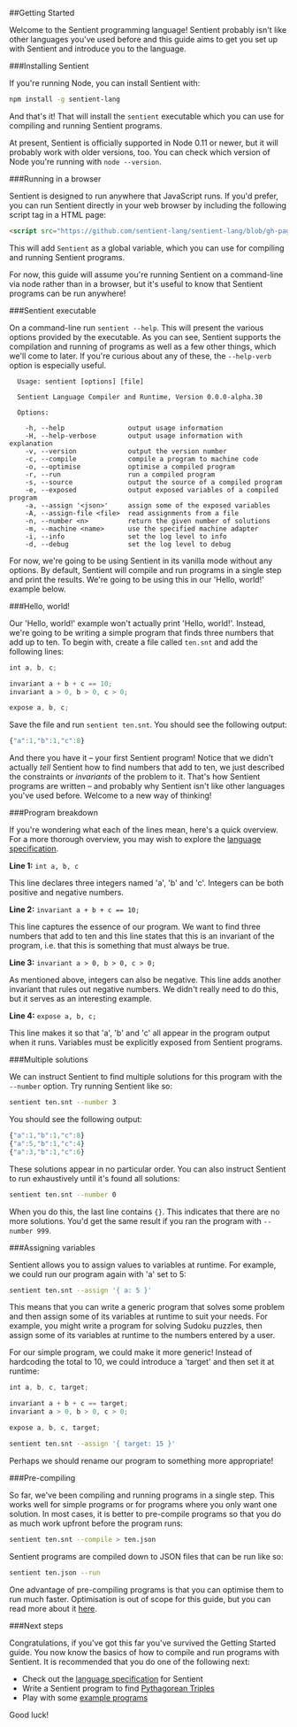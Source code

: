 ##Getting Started

Welcome to the Sentient programming language! Sentient probably isn't like other
languages you've used before and this guide aims to get you set up with Sentient
and introduce you to the language.

###Installing Sentient

If you're running Node, you can install Sentient with:

```bash
npm install -g sentient-lang
```

And that's it! That will install the `sentient` executable which you can use for
compiling and running Sentient programs.

At present, Sentient is officially supported in Node 0.11 or newer, but it will
probably work with older versions, too. You can check which version of Node
you're running with `node --version`.

###Running in a browser

Sentient is designed to run anywhere that JavaScript runs. If you'd prefer, you
can run Sentient directly in your web browser by including the following script
tag in a HTML page:

```html
<script src="https://github.com/sentient-lang/sentient-lang/blob/gh-pages/bin/sentient.js"></script>
```

This will add `Sentient` as a global variable, which you can use for compiling
and running Sentient programs.

For now, this guide will assume you're running Sentient on a command-line via
node rather than in a browser, but it's useful to know that Sentient programs
can be run anywhere!

###Sentient executable

On a command-line run `sentient --help`. This will present the various options
provided by the executable. As you can see, Sentient supports the compilation
and running of programs as well as a few other things, which we'll come to
later. If you're curious about any of these, the `--help-verb` option is
especially useful.

```
  Usage: sentient [options] [file]

  Sentient Language Compiler and Runtime, Version 0.0.0-alpha.30

  Options:

    -h, --help                output usage information
    -H, --help-verbose        output usage information with explanation
    -v, --version             output the version number
    -c, --compile             compile a program to machine code
    -o, --optimise            optimise a compiled program
    -r, --run                 run a compiled program
    -s, --source              output the source of a compiled program
    -e, --exposed             output exposed variables of a compiled program
    -a, --assign '<json>'     assign some of the exposed variables
    -A, --assign-file <file>  read assignments from a file
    -n, --number <n>          return the given number of solutions
    -m, --machine <name>      use the specified machine adapter
    -i, --info                set the log level to info
    -d, --debug               set the log level to debug
```

For now, we're going to be using Sentient in its vanilla mode without any
options. By default, Sentient will compile and run programs in a single step and
print the results. We're going to be using this in our 'Hello, world!' example
below.

###Hello, world!

Our 'Hello, world!' example won't actually print 'Hello, world!'. Instead, we're
going to be writing a simple program that finds three numbers that add up to
ten. To begin with, create a file called `ten.snt` and add the following lines:

```javascript
int a, b, c;

invariant a + b + c == 10;
invariant a > 0, b > 0, c > 0;

expose a, b, c;
```

Save the file and run `sentient ten.snt`. You should see the following output:

```javascript
{"a":1,"b":1,"c":8}
```

And there you have it – your first Sentient program! Notice that we didn't
actually *tell* Sentient how to find numbers that add to ten, we just described
the constraints or *invariants* of the problem to it. That's how Sentient
programs are written – and probably why Sentient isn't like other languages
you've used before. Welcome to a new way of thinking!

###Program breakdown

If you're wondering what each of the lines mean, here's a quick overview. For a
more thorough overview, you may wish to explore the [language specification](????).

**Line 1:** `int a, b, c`

This line declares three integers named 'a', 'b' and 'c'. Integers can be both
positive and negative numbers.

**Line 2:** `invariant a + b + c == 10;`

This line captures the essence of our program. We want to find three numbers
that add to ten and this line states that this is an invariant of the program,
i.e. that this is something that must always be true.

**Line 3:** `invariant a > 0, b > 0, c > 0;`

As mentioned above, integers can also be negative. This line adds another
invariant that rules out negative numbers. We didn't really need to do this, but
it serves as an interesting example.

**Line 4:** `expose a, b, c;`

This line makes it so that 'a', 'b' and 'c' all appear in the program output
when it runs. Variables must be explicitly exposed from Sentient programs.

###Multiple solutions

We can instruct Sentient to find multiple solutions for this program with the
`--number` option. Try running Sentient like so:

```bash
sentient ten.snt --number 3
```

You should see the following output:

```javascript
{"a":1,"b":1,"c":8}
{"a":5,"b":1,"c":4}
{"a":3,"b":1,"c":6}
```

These solutions appear in no particular order. You can also instruct Sentient to
run exhaustively until it's found all solutions:

```bash
sentient ten.snt --number 0
```

When you do this, the last line contains `{}`. This indicates that there are no
more solutions. You'd get the same result if you ran the program with
`--number 999`.

###Assigning variables

Sentient allows you to assign values to variables at runtime. For example, we
could run our program again with 'a' set to 5:

```bash
sentient ten.snt --assign '{ a: 5 }'
```

This means that you can write a generic program that solves some problem and
then assign some of its variables at runtime to suit your needs. For example,
you might write a program for solving Sudoku puzzles, then assign some of its
variables at runtime to the numbers entered by a user.

For our simple program, we could make it more generic! Instead of hardcoding the
total to 10, we could introduce a 'target' and then set it at runtime:

```javascript
int a, b, c, target;

invariant a + b + c == target;
invariant a > 0, b > 0, c > 0;

expose a, b, c, target;
```

```bash
sentient ten.snt --assign '{ target: 15 }'
```

Perhaps we should rename our program to something more appropriate!

###Pre-compiling

So far, we've been compiling and running programs in a single step. This works
well for simple programs or for programs where you only want one solution. In
most cases, it is better to pre-compile programs so that you do as much work
upfront before the program runs:

```bash
sentient ten.snt --compile > ten.json
```

Sentient programs are compiled down to JSON files that can be run like so:

```bash
sentient ten.json --run
```

One advantage of pre-compiling programs is that you can optimise them to run
much faster. Optimisation is out of scope for this guide, but you can read more
about it [here](?????).

###Next steps

Congratulations, if you've got this far you've survived the Getting Started
guide. You now know the basics of how to compile and run programs with Sentient.
It is recommended that you do one of the following next:

- Check out the [language specification](???) for Sentient
- Write a Sentient program to find [Pythagorean Triples](https://en.wikipedia.org/wiki/Pythagorean_triple)
- Play with some [example programs](???)

Good luck!
